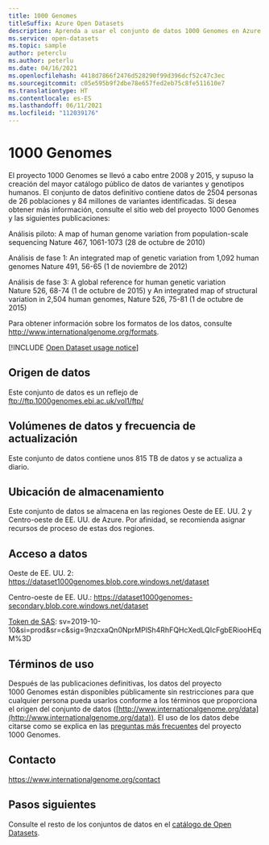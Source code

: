 ```yaml
---
title: 1000 Genomes
titleSuffix: Azure Open Datasets
description: Aprenda a usar el conjunto de datos 1000 Genomes en Azure Open Datasets.
ms.service: open-datasets
ms.topic: sample
author: peterclu
ms.author: peterlu
ms.date: 04/16/2021
ms.openlocfilehash: 4418d7866f2476d528290f99d396dcf52c47c3ec
ms.sourcegitcommit: c05e595b9f2dbe78e657fed2eb75c8fe511610e7
ms.translationtype: HT
ms.contentlocale: es-ES
ms.lasthandoff: 06/11/2021
ms.locfileid: "112039176"
---
```

# <a name="1000-genomes"></a>1000 Genomes

El proyecto 1000 Genomes se llevó a cabo entre 2008 y 2015, y supuso la creación del mayor catálogo público de datos de variantes y genotipos humanos. El conjunto de datos definitivo contiene datos de 2504 personas de 26 poblaciones y 84 millones de variantes identificadas. Si desea obtener más información, consulte el sitio web del proyecto 1000 Genomes y las siguientes publicaciones:

Análisis piloto: A map of human genome variation from population-scale sequencing Nature 467, 1061-1073 (28 de octubre de 2010)

Análisis de fase 1: An integrated map of genetic variation from 1,092 human genomes Nature 491, 56-65 (1 de noviembre de 2012)

Análisis de fase 3: A global reference for human genetic variation Nature 526, 68-74 (1 de octubre de 2015) y An integrated map of structural variation in 2,504 human genomes, Nature 526, 75-81 (1 de octubre de 2015)

Para obtener información sobre los formatos de los datos, consulte http://www.internationalgenome.org/formats.

[!INCLUDE [Open Dataset usage notice](../../includes/open-datasets-usage-note.md)]

## <a name="data-source"></a>Origen de datos

Este conjunto de datos es un reflejo de ftp://ftp.1000genomes.ebi.ac.uk/vol1/ftp/

## <a name="data-volumes-and-update-frequency"></a>Volúmenes de datos y frecuencia de actualización

Este conjunto de datos contiene unos 815 TB de datos y se actualiza a diario.

## <a name="storage-location"></a>Ubicación de almacenamiento

Este conjunto de datos se almacena en las regiones Oeste de EE. UU. 2 y Centro-oeste de EE. UU. de Azure. Por afinidad, se recomienda asignar recursos de proceso de estas dos regiones.

## <a name="data-access"></a>Acceso a datos

Oeste de EE. UU. 2: https://dataset1000genomes.blob.core.windows.net/dataset

Centro-oeste de EE. UU.: https://dataset1000genomes-secondary.blob.core.windows.net/dataset

[Token de SAS](../storage/common/storage-sas-overview.md): sv=2019-10-10&si=prod&sr=c&sig=9nzcxaQn0NprMPlSh4RhFQHcXedLQIcFgbERiooHEqM%3D

## <a name="use-terms"></a>Términos de uso

Después de las publicaciones definitivas, los datos del proyecto 1000 Genomes están disponibles públicamente sin restricciones para que cualquier persona pueda usarlos conforme a los términos que proporciona el origen del conjunto de datos ([http://www.internationalgenome.org/data](http://www.internationalgenome.org/data)). El uso de los datos debe citarse como se explica en las [preguntas más frecuentes]() del proyecto 1000 Genomes.

## <a name="contact"></a>Contacto

https://www.internationalgenome.org/contact

## <a name="next-steps"></a>Pasos siguientes

Consulte el resto de los conjuntos de datos en el [catálogo de Open Datasets](dataset-catalog.md).